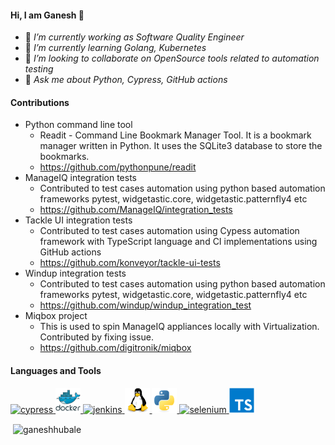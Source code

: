 #### Hi, I am Ganesh 👋

<!--
**ganeshhubale/ganeshhubale** is a ✨ _special_ ✨ repository because its `README.md` (this file) appears on your GitHub profile.

Here are some ideas to get you started:
- 😄 Pronouns: ...
- ⚡ Fun fact: ...
- 📫 How to reach me: [![Linkedin Badge](https://img.shields.io/badge/-ganesh-hubale-a87ab5113?style=flat&labelColor=0e76a8&logo=linkedin&logoColor=white)][linkedin]
-->


- 🔭 *I’m currently working as Software Quality Engineer*
- 🌱 *I’m currently learning Golang, Kubernetes*
- 👯 *I’m looking to collaborate on OpenSource tools related to automation testing*
- 💬 *Ask me about Python, Cypress, GitHub actions*

#### Contributions
* Python command line tool
   - Readit - Command Line Bookmark Manager Tool. It is a bookmark manager written in Python. It uses the SQLite3 database to store the bookmarks.
   - https://github.com/pythonpune/readit
* ManageIQ integration tests
   - Contributed to test cases automation using python based automation frameworks pytest, widgetastic.core, widgetastic.patternfly4 etc 
   -  https://github.com/ManageIQ/integration_tests              
* Tackle UI integration tests
   - Contributed to test cases automation using Cypess automation framework with TypeScript language and CI implementations using GitHub actions
   - https://github.com/konveyor/tackle-ui-tests
* Windup integration tests
   - Contributed to test cases automation using python based automation frameworks pytest, widgetastic.core, widgetastic.patternfly4 etc
   - https://github.com/windup/windup_integration_test
* Miqbox project 
   - This is used to spin ManageIQ appliances locally with Virtualization. Contributed by fixing issue.
   - https://github.com/digitronik/miqbox

#### Languages and Tools
<p align="left"> <a href="https://www.cypress.io" target="_blank"> <img src="https://raw.githubusercontent.com/simple-icons/simple-icons/6e46ec1fc23b60c8fd0d2f2ff46db82e16dbd75f/icons/cypress.svg" alt="cypress" width="40" height="40"/> </a> <a href="https://www.docker.com/" target="_blank"> <img src="https://raw.githubusercontent.com/devicons/devicon/master/icons/docker/docker-original-wordmark.svg" alt="docker" width="40" height="40"/> </a> <a href="https://www.jenkins.io" target="_blank"> <img src="https://www.vectorlogo.zone/logos/jenkins/jenkins-icon.svg" alt="jenkins" width="40" height="40"/> </a> <a href="https://www.linux.org/" target="_blank"> <img src="https://raw.githubusercontent.com/devicons/devicon/master/icons/linux/linux-original.svg" alt="linux" width="40" height="40"/> </a> <a href="https://www.python.org" target="_blank"> <img src="https://raw.githubusercontent.com/devicons/devicon/master/icons/python/python-original.svg" alt="python" width="40" height="40"/> </a> <a href="https://www.selenium.dev" target="_blank"> <img src="https://raw.githubusercontent.com/detain/svg-logos/780f25886640cef088af994181646db2f6b1a3f8/svg/selenium-logo.svg" alt="selenium" width="40" height="40"/> </a> <a href="https://www.typescriptlang.org/" target="_blank"> <img src="https://raw.githubusercontent.com/devicons/devicon/master/icons/typescript/typescript-original.svg" alt="typescript" width="40" height="40"/> </a> </p>

<p>&nbsp;<img align="center" src="https://github-readme-stats.vercel.app/api?username=ganeshhubale&show_icons=true&locale=en" alt="ganeshhubale" /></p>
